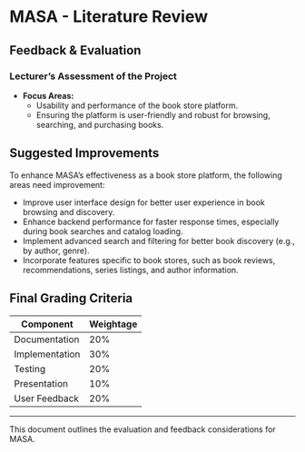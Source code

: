 #   MASA - Literature Review 

##  Feedback & Evaluation

###   Lecturer’s Assessment of the Project

* **Focus Areas:**
    * Usability and performance of the book store platform.
    * Ensuring the platform is user-friendly and robust for browsing, searching, and purchasing books.

##  Suggested Improvements

To enhance MASA’s effectiveness as a book store platform, the following areas need improvement:

* Improve user interface design for better user experience in book browsing and discovery.
* Enhance backend performance for faster response times, especially during book searches and catalog loading.
* Implement advanced search and filtering for better book discovery (e.g., by author, genre).
* Incorporate features specific to book stores, such as book reviews, recommendations, series listings, and author information.

##  Final Grading Criteria

|   Component        |   Weightage |
|-----------------|-----------|
|   Documentation  |   20%       |
|   Implementation |   30%       |
|   Testing        |   20%       |
|   Presentation   |   10%       |
|   User Feedback  |   20%       |

---

This document outlines the evaluation and feedback considerations for MASA.
